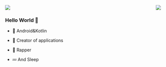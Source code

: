 
<img  src="https://github-readme-stats.vercel.app/api/top-langs/?username=Lazy-Xiao&hide=javascript&layout=compact&hide_border=true&custom_title=语言使用率&card_width=730&title_color=A97BFF" />
<img align="right" src="https://github-readme-stats.vercel.app/api?username=Lazy-Xiao&show_icons=true&icon_color=A97BFF&hide_border=true&line_height=28&title_color=A97BFF" />



### Hello World 👋



- :orange_book: Android&Kotlin




- :hammer: Creator of applications




- 🎤 Rapper



- 💤 And Sleep
